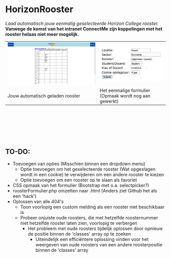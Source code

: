 # HorizonRooster
*Laad automatisch jouw eenmalig geselecteerde Horizon College rooster.*<br>
**Vanwege de komst van het intranet ConnectMe zijn koppelingen met het rooster helaas niet meer mogelijk.**

<table>
  <tbody>
    <tr>
      <td>
        <img src="https://raw.githubusercontent.com/Rowan-Mulder/HorizonRooster/main/Github%20bestanden/Screenshots/Screenshot1.png" alt="Screenshot van het resultaat">
      </td>
      <td>
        <img src="https://raw.githubusercontent.com/Rowan-Mulder/HorizonRooster/main/Github%20bestanden/Screenshots/Screenshot2.png" alt="Screenshot van het formulier">
      </td>
    </tr>
    <tr>
      <td>
        Jouw automatisch geladen rooster
      </td>
      <td>
        Het eenmalige formulier (Opmaak wordt nog aan gewerkt)
      </td>
    </tr>
  </tbody>
</table>

<br><br><br>
---

## TO-DO:
- Toevoegen van opties (Misschien binnen een dropdown menu)
  - Optie toevoegen om het geselecteerde rooster (Wat opgeslagen wordt in een cookie) te verwijderen om een andere rooster te kiezen
  - Optie toevoegen om een rooster op te slaan als favoriet
- CSS opmaak van het formulier (Bootstrap met o.a. selectpicker?)
- roosterFormulier.php omzetten naar .html (Anders ziet Github het als een 'hack')
- Oplossen van alle 404's
  - Toon voorlopig een custom melding als een rooster niet beschikbaar is
  - Probeer onjuiste oude roosters, die met hetzelfde roosternummer niet hetzelfde rooster laten zien, voorlopig te verbergen
    - Het probleem met oude roosters tijdelijk oplossen door opnieuw de positie binnen de 'classes' array op te zoeken
      - Uiteindelijk een efficiëntere oplossing vinden voor het weergeven van oude roosters van een andere roosterpositie binnen de 'classes' array
